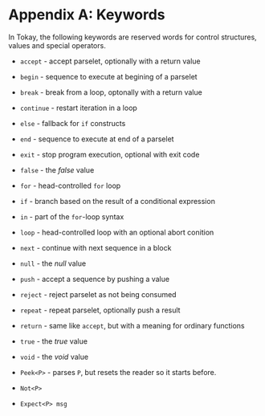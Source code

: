 # Appendix A: Keywords

In Tokay, the following keywords are reserved words for control structures, values and special operators.

- `accept` - accept parselet, optionally with a return value
- `begin` - sequence to execute at begining of a parselet
- `break` - break from a loop, optonally with a return value
- `continue` - restart iteration in a loop
- `else` - fallback for `if` constructs
- `end` - sequence to execute at end of a parselet
- `exit` - stop program execution, optional with exit code
- `false` - the *false* value
- `for` - head-controlled `for` loop
- `if` - branch based on the result of a conditional expression
- `in` - part of the `for`-loop syntax
- `loop` - head-controlled loop with an optional abort conition
- `next` - continue with next sequence in a block
- `null` - the *null* value
- `push` - accept a sequence by pushing a value
- `reject` - reject parselet as not being consumed
- `repeat` - repeat parselet, optionally push a result
- `return` - same like `accept`, but with a meaning for ordinary functions
- `true` - the *true* value
- `void` - the *void* value

- `Peek<P>` - parses `P`, but resets the reader so it starts before.
- `Not<P>`
- `Expect<P> msg`
